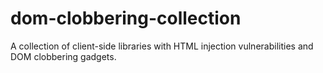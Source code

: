 # dom-clobbering-collection
A collection of client-side libraries with HTML injection vulnerabilities and DOM clobbering gadgets.
